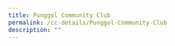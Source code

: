 ```yaml
---
title: Punggol Community Club
permalink: /cc-details/Punggol-Community-Club
description: ""
---
```

